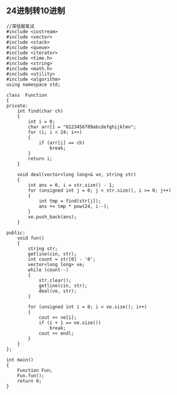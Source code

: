 ## 24进制转10进制 ##

    //深信服笔试
    #include <iostream>
    #include <vector>
    #include <stack>
    #include <queue>
    #include <iterator>
    #include <time.h>
    #include <string>
    #include <math.h>
    #include <utility>
    #include <algorithm>
    using namespace std;
    
    class  Function
    {
    private:
    	int find(char ch)
    	{
    		int i = 0;
    		char arr[] = "0123456789abcdefghijklmn";
    		for (i; i < 24; i++)
    		{
    			if (arr[i] == ch)
    				break;
    		}
    		return i;
    	}
    
    	void deal(vector<long long>& ve, string str)
    	{
    		int ans = 0, i = str.size() - 1;
    		for (unsigned int j = 0; j < str.size(), i >= 0; j++)
    		{
    			int tmp = find(str[j]);
    			ans += tmp * pow(24, i--);
    		}
    		ve.push_back(ans);
    	}
    
    public:
    	void fun()
    	{
    		string str;
    		getline(cin, str);
    		int count = str[0] - '0';
    		vector<long long> ve;
    		while (count--)
    		{
    			str.clear();
    			getline(cin, str);
    			deal(ve, str);
    		}
    
    		for (unsigned int i = 0; i < ve.size(); i++)
    		{
    			cout << ve[i];
    			if (i + 1 == ve.size())
    				break;
    			cout << endl;
    		}
    	}
    };
    
    int main()
    {
    	Function Fun;
    	Fun.fun();
    	return 0;
    }
